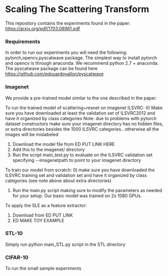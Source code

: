 # Scaling The Scattering Transform
This repository contains the experiments found in the paper: https://arxiv.org/pdf/1703.08961.pdf

### Requirements
In order to run our experiments you will need the following: pytorch,opencv,pyscatwave package.
The simplest way to install pytorch and opencv is through anaconda. We recommend python 2.7 + anaconda.
The pyscatwave package can be found here https://github.com/edouardoyallon/pyscatwave

### Imagenet
We provide a pre-trained model similar to the one described in the paper. 

To run the trained model of scattering+resnet on imagenet ILSVRC:
0) Make sure you have downloaded at least the validation set of ILSVRC2012 and have it organized by class categories
Note: due to problems with pytorch dataset constructors make sure your imagenet directory has no hidden files, or extra directories besides the 1000 ILSVRC categories.. otherwise all the images will be mislabeled
1) Download the model file from  ED PUT LINK HERE
2) Add this to the imagenet/ directory
3) Run the script main_test.py to evaluate on the ILSVRC validation set specifying --imagenetpath to point to your imagenet directory

To train our model from scratch:
0) make sure you have downloaded the ILSVRC training set and validation set and have it organized by class categories (see note above about extra directories)
1) Run the main.py script making sure to modify the parameters as needed for your setup. Our basic model was trained on 2x 1080 GPUs. 


To apply the SLE as a feature extractor:
1) Download from ED PUT LINK
2) ED MAKE TOY EXAMPLE

### STL-10
Simply run python main_STL.py script in the STL directory

### CIFAR-10
To run the small sample experiments
